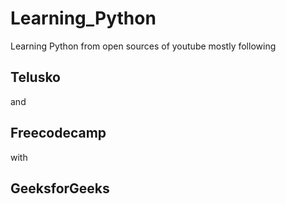 # Learning_Python
Learning Python from open sources of youtube mostly following <h2>Telusko</h2> and <h2>Freecodecamp</h2> with <h2>GeeksforGeeks</h2>

